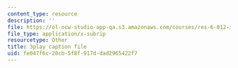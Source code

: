 ```yaml
---
content_type: resource
description: ''
file: https://ol-ocw-studio-app-qa.s3.amazonaws.com/courses/res-6-012-introduction-to-probability-spring-2018/fe047f6c20cb5f8f917ddad2965422f7_aNLEnFtWwhg.vtt
file_type: application/x-subrip
resourcetype: Other
title: 3play caption file
uid: fe047f6c-20cb-5f8f-917d-dad2965422f7
---
```

